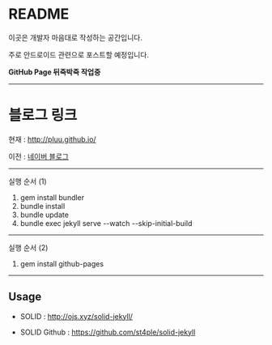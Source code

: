 # README


이곳은 개발자 마음대로 작성하는 공간입니다.

주로 안드로이드 관련으로 포스트할 예정입니다.

**GitHub Page 뒤죽박죽 작업중**

- - -

# 블로그 링크

현재 : http://pluu.github.io/

이전 : [네이버 블로그](http://blog.naver.com/pluulove84)

- - -

실행 순서 (1)

1. gem install bundler
2. bundle install
3. bundle update
4. bundle exec jekyll serve --watch --skip-initial-build

- - -

실행 순서 (2)

1. gem install github-pages

- - -

## Usage
- SOLID : http://ojs.xyz/solid-jekyll/

- SOLID Github : https://github.com/st4ple/solid-jekyll
